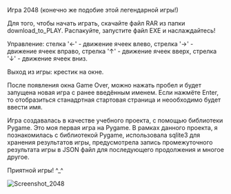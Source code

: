 Игра 2048 (конечно же подобие этой легендарной игры!)

Для того, чтобы начать играть, скачайте файл RAR из папки download_to_PLAY. Распакуйте, запустите файл EXE и наслаждайтесь! 

Управление: стелка '←' - движение ячеек влево, стрелка '→' - движение ячеек вправо, стрелка '↑' - движение ячеек вверх, стрелка '↓' - движение ячеек вниз.

Выход из игры: крестик на окне.

После появления окна Game Over, можно нажать пробел и будет запущена новая игра с ранее введённым именем. Если нажмёте Enter, то отобразиться станадртная стартовая страница и неообходимо будет ввести имя.

Игра создавалась в качестве учебного проекта, с помощью библиотеки Pygame. Это моя первая игра на Pygame. В рамках данного проекта, я познакомилась с библиотекой Pygame, использовала sqlite3 для хранения результатов игры, предусмотрела запись промежуточного результата игры в JSON файл для последующего продолжения и многое другое.

Приятной игры! ^_^

![Screenshot_2048](https://user-images.githubusercontent.com/98776610/152361885-e3f94114-2247-4c07-8b81-528c86370766.jpg)
